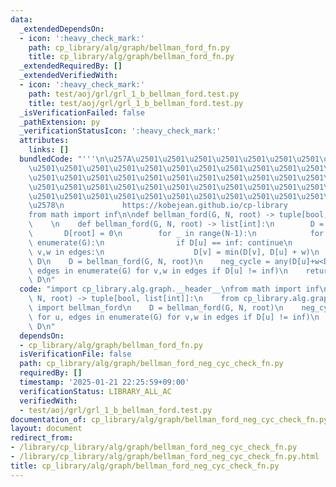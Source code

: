 ```yaml
---
data:
  _extendedDependsOn:
  - icon: ':heavy_check_mark:'
    path: cp_library/alg/graph/bellman_ford_fn.py
    title: cp_library/alg/graph/bellman_ford_fn.py
  _extendedRequiredBy: []
  _extendedVerifiedWith:
  - icon: ':heavy_check_mark:'
    path: test/aoj/grl/grl_1_b_bellman_ford.test.py
    title: test/aoj/grl/grl_1_b_bellman_ford.test.py
  _isVerificationFailed: false
  _pathExtension: py
  _verificationStatusIcon: ':heavy_check_mark:'
  attributes:
    links: []
  bundledCode: "'''\n\u257A\u2501\u2501\u2501\u2501\u2501\u2501\u2501\u2501\u2501\u2501\
    \u2501\u2501\u2501\u2501\u2501\u2501\u2501\u2501\u2501\u2501\u2501\u2501\u2501\
    \u2501\u2501\u2501\u2501\u2501\u2501\u2501\u2501\u2501\u2501\u2501\u2501\u2501\
    \u2501\u2501\u2501\u2501\u2501\u2501\u2501\u2501\u2501\u2501\u2501\u2501\u2501\
    \u2501\u2501\u2501\u2501\u2501\u2501\u2501\u2501\u2501\u2501\u2501\u2501\u2501\
    \u2578\n             https://kobejean.github.io/cp-library               \n'''\n\
    from math import inf\n\ndef bellman_ford(G, N, root) -> tuple[bool, list[int]]:\n\
    \    \n    def bellman_ford(G, N, root) -> list[int]:\n        D = [inf]*N\n \
    \       D[root] = 0\n        for _ in range(N-1):\n            for u, edges in\
    \ enumerate(G):\n                if D[u] == inf: continue\n                for\
    \ v,w in edges:\n                    D[v] = min(D[v], D[u] + w)\n        return\
    \ D\n    D = bellman_ford(G, N, root)\n    neg_cycle = any(D[u]+w<D[v] for u,\
    \ edges in enumerate(G) for v,w in edges if D[u] != inf)\n    return neg_cycle,\
    \ D\n"
  code: "import cp_library.alg.graph.__header__\nfrom math import inf\n\ndef bellman_ford(G,\
    \ N, root) -> tuple[bool, list[int]]:\n    from cp_library.alg.graph.bellman_ford_fn\
    \ import bellman_ford\n    D = bellman_ford(G, N, root)\n    neg_cycle = any(D[u]+w<D[v]\
    \ for u, edges in enumerate(G) for v,w in edges if D[u] != inf)\n    return neg_cycle,\
    \ D\n"
  dependsOn:
  - cp_library/alg/graph/bellman_ford_fn.py
  isVerificationFile: false
  path: cp_library/alg/graph/bellman_ford_neg_cyc_check_fn.py
  requiredBy: []
  timestamp: '2025-01-21 22:25:59+09:00'
  verificationStatus: LIBRARY_ALL_AC
  verifiedWith:
  - test/aoj/grl/grl_1_b_bellman_ford.test.py
documentation_of: cp_library/alg/graph/bellman_ford_neg_cyc_check_fn.py
layout: document
redirect_from:
- /library/cp_library/alg/graph/bellman_ford_neg_cyc_check_fn.py
- /library/cp_library/alg/graph/bellman_ford_neg_cyc_check_fn.py.html
title: cp_library/alg/graph/bellman_ford_neg_cyc_check_fn.py
---
```

